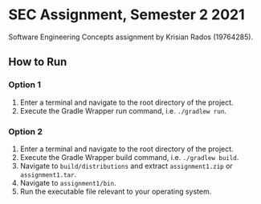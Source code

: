 # SEC Assignment, Semester 2 2021
Software Engineering Concepts assignment by Krisian Rados (19764285).

## How to Run
### Option 1
1. Enter a terminal and navigate to the root directory of the project.
2. Execute the Gradle Wrapper run command, i.e. `./gradlew run`.

### Option 2
1. Enter a terminal and navigate to the root directory of the project.
2. Execute the Gradle Wrapper build command, i.e. `./gradlew build`.
3. Navigate to `build/distributions` and extract `assignment1.zip` or `assignment1.tar`.
4. Navigate to `assignment1/bin`.
5. Run the executable file relevant to your operating system.
